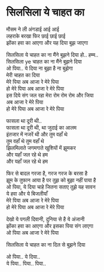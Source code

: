 # सिलसिला ये चाहत का

मौसम ने ली अंगडाई आई आई  
लहराके बरखा फिर छाई छाई छाई  
झोंका हवा का आएगा और यह दिया बुझ जाएगा  

सिलसिला ये चाहत का ना मैंने बुझने दिया हो.. हम्म..  
सिलसिला ye चाहत का ना मैंने बुझने दिया  
ओ पिया.. ये दिया ना बुझा है ना बुझेगा  
मेरी चाहत का दिया  
मेरे पिया अब आजा रे मेरे पिया  
हो मेरे पिया अब आजा रे मेरे पिया  
इस दिये संग जल रहा मेरा रोम रोम रोम और जिया  
अब आजा रे मेरे पिया  
हो मेरे पिया अब आजा रे मेरे पिया  

फासला था दूरी थी..  
फासला था दूरी थी, था जुदाई का आलम  
इंतजार में नजरें थी और तुम वहाँ थे  
तुम वहाँ थे तुम वहाँ थे  
झिलमिलाते जगमगाते खुशियों में झुमकर  
और यहाँ जल रहे थे हम  
और यहाँ जल रहे थे हम  

फिर से बादल गरजा है, गरज गरज के बरसा है  
झूम के तुफान आया है पर तुझ को बुझा नहीं पाया है  
ओ पिया, ये दिया चाहे जितना सताए तुझे यह सावन  
ये हवा और ये बिजलीयाँ  
मेरे पिया अब आजा रे मेरे पिया  
हो मेरे पिया अब आजा रे मेरे पिया  

देखो ये पगली दिवानी, दुनिया से है ये अंजानी  
झोंका हवा का आएगा और इसका पिया संग लाएगा  
ओ पिया अब आजा रे मेरे पिया  

सिलसिला ये चाहत का ना दिल से बुझने दिया  

ओ पिया.. ये दिया..  
ये पिया.. पिया.. पिया..  
